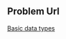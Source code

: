 ## Problem Url

[Basic data types](https://codeforces.com/group/MWSDmqGsZm/contest/219158/problem/B)